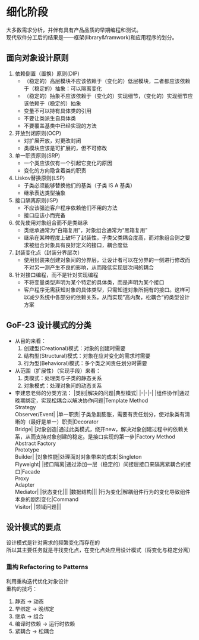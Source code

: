 # 细化阶段
大多数需求分析，并伴有具有产品品质的早期编程和测试。  
现代软件分工后的结果是——框架(library&framwork)和应用程序的划分。
## 面向对象设计原则
1. 依赖倒置（置换）原则(DIP)
   - （稳定的）高层模块不应该依赖于（变化的）低层模块，二者都应该依赖于（稳定的）抽象：可以隔离变化
   - （稳定的）抽象不应该依赖于（变化的）实现细节，（变化的）实现细节应该依赖于（稳定的）抽象
   - 变量不可以持有具体类的引用
   - 不要让类派生自具体类
   - 不要覆盖基类中已经实现的方法
2. 开放封闭原则(OCP)
   - 对扩展开放，对更改封闭
   - 类模块应该是可扩展的，但不可修改
3. 单一职责原则(SRP)
   - 一个类应该仅有一个引起它变化的原因
   - 变化的方向隐含着类的职责
4. Liskov替换原则(LSP)
   - 子类必须能够替换他们的基类（子类 IS A 基类）
   - 继承表达类型抽象
5. 接口隔离原则(ISP)
   - 不应该强迫客户程序依赖他们不用的方法
   - 接口应该小而完备
6. 优先使用对象组合而不是类继承
   - 类继承通常为“白箱复用”，对象组合通常为“黑箱复用”
   - 继承在某种程度上破坏了封装性，子类父类耦合度高，而对象组合则之要求被组合对象具有良好定义的接口，耦合度低
7. 封装变化点（封装分界层次）
   - 使用封装来创建对象间的分界层，让设计者可以在分界的一侧进行修改而不对另一测产生不良的影响，从而降低实现层次间的耦合
8. 针对接口编程，而不是针对实现编程
   - 不将变量类型声明为某个特定的具体类，而是声明为某个接口
   - 客户程序无需获知对象的具体类型，只需知道对象所拥有的接口。这样可以减少系统中各部分的依赖关系，从而实现”高内聚，松耦合“的类型设计方案
## GoF-23 设计模式的分类
- 从目的来看：
  1. 创建型(Creational)模式：对象的创建时需要
  2. 结构型(Structural)模式：对象在应对变化的需求时需要
  3. 行为型(Behavioral)模式：多个类之间责任划分时需要
- 从范围（扩展性）（实现手段）来看：
  1. 类模式：处理类与子类的静态关系
  2. 对象模式：处理对象间的动态关系
- 李建忠老师的分类方法：
   |类别|解决的问题|典型模式|
   |-|-|-|
   |组件协作|通过晚期绑定，实现松耦合以解决协作问题|Template Method<br>Strategy<br>Observer/Event|
   |单一职责|子类急剧膨胀，需要有责任划分，使对象类有清晰的（最好是单一）职责|Decorator<br>Bridge|
   |对象创造|通过此类模式，绕开new，解决对象创建过程中的依赖关系，从而支持对象创建的稳定。是接口实现的第一步|Factory Method<br>Abstract Factory<br>Prototype<br>Builder|
   |对象性能|处理面对对象带来的成本|Singleton<br>Flyweight|
   |接口隔离|通过添加一层（稳定的）间接层接口来隔离紧耦合的接口|Facade<br>Proxy<br>Adapter<br>Mediator|
   |状态变化|||
   |数据结构|||
   |行为变化|解耦组件行为的变化导致组件本身的剧烈变化|Command<br>Visitor|
   |领域问题|||
## 设计模式的要点
设计模式是针对需求的频繁变化而存在的  
所以其主要任务就是寻找变化点，在变化点处应用设计模式（将变化与稳定分离）  
### 重构 Refactoring to Patterns
利用重构迭代优化对象设计  
重构的技巧：
1. 静态 -> 动态
2. 早绑定 -> 晚绑定
3. 继承 -> 组合
4. 编译时依赖 -> 运行时依赖
5. 紧耦合 -> 松耦合